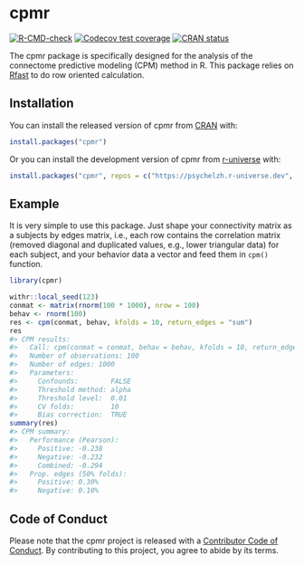 
<!-- README.md is generated from README.Rmd. Please edit that file -->

# cpmr

<!-- badges: start -->

[![R-CMD-check](https://github.com/psychelzh/cpmr/actions/workflows/R-CMD-check.yaml/badge.svg)](https://github.com/psychelzh/cpmr/actions/workflows/R-CMD-check.yaml)
[![Codecov test
coverage](https://codecov.io/gh/psychelzh/cpmr/graph/badge.svg)](https://app.codecov.io/gh/psychelzh/cpmr)
[![CRAN
status](https://www.r-pkg.org/badges/version/cpmr)](https://CRAN.R-project.org/package=cpmr)
<!-- badges: end -->

The cpmr package is specifically designed for the analysis of the
connectome predictive modeling (CPM) method in R. This package relies on
[Rfast](https://CRAN.R-project.org/package=Rfast) to do row oriented
calculation.

## Installation

You can install the released version of cpmr from
[CRAN](https://CRAN.R-project.org) with:

``` r
install.packages("cpmr")
```

Or you can install the development version of cpmr from
[r-universe](https://psychelzh.r-universe.dev) with:

``` r
install.packages("cpmr", repos = c("https://psychelzh.r-universe.dev", getOption("repos")))
```

## Example

It is very simple to use this package. Just shape your connectivity
matrix as a subjects by edges matrix, i.e., each row contains the
correlation matrix (removed diagonal and duplicated values, e.g., lower
triangular data) for each subject, and your behavior data a vector and
feed them in `cpm()` function.

``` r
library(cpmr)

withr::local_seed(123)
conmat <- matrix(rnorm(100 * 1000), nrow = 100)
behav <- rnorm(100)
res <- cpm(conmat, behav, kfolds = 10, return_edges = "sum")
res
#> CPM results:
#>   Call: cpm(conmat = conmat, behav = behav, kfolds = 10, return_edges = "sum")
#>   Number of observations: 100
#>   Number of edges: 1000
#>   Parameters:
#>     Confounds:        FALSE
#>     Threshold method: alpha
#>     Threshold level:  0.01
#>     CV folds:         10
#>     Bias correction:  TRUE
summary(res)
#> CPM summary:
#>   Performance (Pearson):
#>     Positive: -0.238
#>     Negative: -0.232
#>     Combined: -0.294
#>   Prop. edges (50% folds):
#>     Positive: 0.30%
#>     Negative: 0.10%
```

## Code of Conduct

Please note that the cpmr project is released with a [Contributor Code
of Conduct](https://psychelzh.github.io/cpmr/CODE_OF_CONDUCT.html). By
contributing to this project, you agree to abide by its terms.
